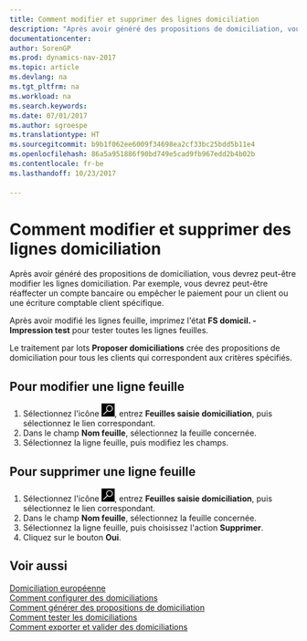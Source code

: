 ```yaml
---
title: Comment modifier et supprimer des lignes domiciliation
description: "Après avoir généré des propositions de domiciliation, vous devrez peut-être modifier les lignes domiciliation. Par exemple, vous devrez peut-être réaffecter un compte bancaire ou empêcher le paiement pour un client ou une écriture comptable client spécifique."
documentationcenter: 
author: SorenGP
ms.prod: dynamics-nav-2017
ms.topic: article
ms.devlang: na
ms.tgt_pltfrm: na
ms.workload: na
ms.search.keywords: 
ms.date: 07/01/2017
ms.author: sgroespe
ms.translationtype: HT
ms.sourcegitcommit: b9b1f062ee6009f34698ea2cf33bc25bdd5b11e4
ms.openlocfilehash: 86a5a951886f90bd749e5cad9fb967edd2b4b02b
ms.contentlocale: fr-be
ms.lasthandoff: 10/23/2017

---
```

# <a name="how-to-edit-and-delete-domiciliation-lines"></a>Comment modifier et supprimer des lignes domiciliation
Après avoir généré des propositions de domiciliation, vous devrez peut-être modifier les lignes domiciliation. Par exemple, vous devrez peut-être réaffecter un compte bancaire ou empêcher le paiement pour un client ou une écriture comptable client spécifique.  

Après avoir modifié les lignes feuille, imprimez l'état **FS domicil. - Impression test** pour tester toutes les lignes feuilles.  

Le traitement par lots **Proposer domiciliations** crée des propositions de domiciliation pour tous les clients qui correspondent aux critères spécifiés.  

## <a name="to-edit-a-journal-line"></a>Pour modifier une ligne feuille  

1.  Sélectionnez l'icône ![Rechercher une page ou un état](../../media/ui-search/search_small.png "icône Rechercher une page ou un état"), entrez **Feuilles saisie domiciliation**, puis sélectionnez le lien correspondant.  
2.  Dans le champ **Nom feuille**, sélectionnez la feuille concernée.  
3.  Sélectionnez la ligne feuille, puis modifiez les champs.  

## <a name="to-delete-a-journal-line"></a>Pour supprimer une ligne feuille  

1.  Sélectionnez l'icône ![Rechercher une page ou un état](../../media/ui-search/search_small.png "icône Rechercher une page ou un état"), entrez **Feuilles saisie domiciliation**, puis sélectionnez le lien correspondant.  
2.  Dans le champ **Nom feuille**, sélectionnez la feuille concernée.  
3.  Sélectionnez la ligne feuille, puis choisissez l'action **Supprimer**.  
4.  Cliquez sur le bouton **Oui**.  

## <a name="see-also"></a>Voir aussi  
 [Domiciliation européenne](direct-debit-using-domiciliation.md)   
 [Comment configurer des domiciliations](how-to-set-up-domiciliations.md)   
 [Comment générer des propositions de domiciliation](how-to-generate-domiciliation-suggestions.md)   
 [Comment tester les domiciliations](how-to-test-domiciliations.md)   
 [Comment exporter et valider des domiciliations](how-to-export-and-post-domiciliations.md)

